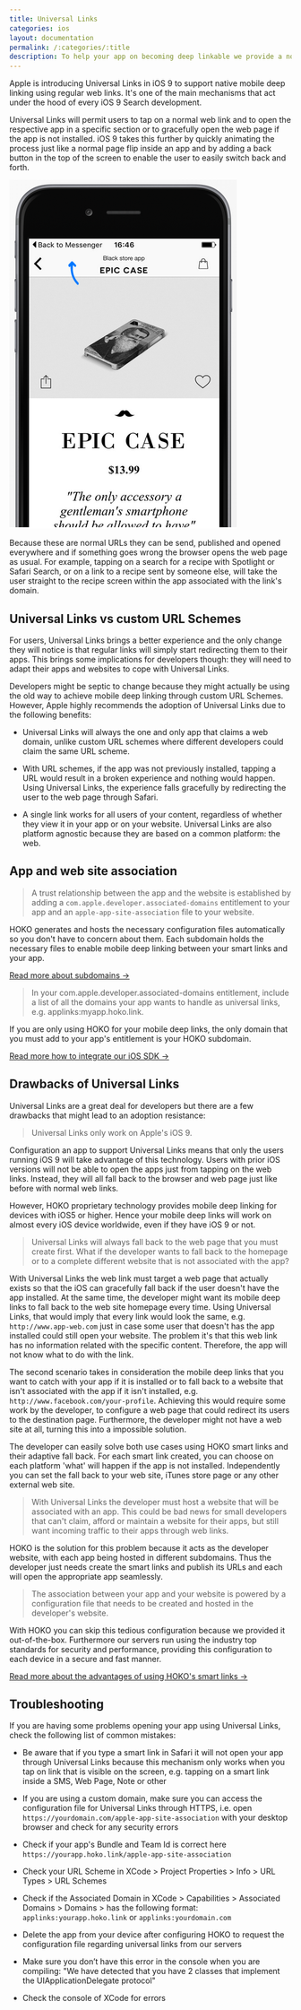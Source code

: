 ```yaml
---
title: Universal Links
categories: ios
layout: documentation
permalink: /:categories/:title
description: To help your app on becoming deep linkable we provide a non-mandatory utility class to handle navigation on HOKO's deep link target block.
---
```


Apple is introducing Universal Links in iOS 9 to support native mobile deep linking using regular web links. It's one of the main mechanisms that act under the hood of every iOS 9 Search development.

Universal Links will permit users to tap on a normal web link and to open the respective app in a specific section or to gracefully open the web page if the app is not installed. iOS 9 takes this further by quickly animating the process just like a normal page flip inside an app and by adding a back button in the top of the screen to enable the user to easily switch back and forth.

![Universal Link's back button](/assets/images/universal-links-back-button.png)

Because these are normal URLs they can be send, published and opened everywhere and if something goes wrong the browser opens the web page as usual. For example, tapping on a search for a recipe with Spotlight or Safari Search, or on a link to a recipe sent by someone else, will take the user straight to the recipe screen within the app associated with the link's domain.

## Universal Links vs custom URL Schemes

For users, Universal Links brings a better experience and the only change they will notice is that regular links will simply start redirecting them to their apps. This brings some implications for developers though: they will need to adapt their apps and websites to cope with Universal Links.

Developers might be septic to change because they might actually be using the old way to achieve mobile deep linking through custom URL Schemes. However, Apple highly recommends the adoption of Universal Links due to the following benefits:

* Universal Links will always the one and only app that claims a web domain, unlike custom URL schemes where different developers could claim the same URL scheme.

* With URL schemes, if the app was not previously installed, tapping a URL would result in a broken experience and nothing would happen. Using Universal Links, the experience falls gracefully by redirecting the user to the web page through Safari.

* A single link works for all users of your content, regardless of whether they view it in your app or on your website. Universal Links are also platform agnostic because they are based on a common platform: the web.

## App and web site association

> A trust relationship between the app and the website is established by adding a `com.apple.developer.associated-domains` entitlement to your app and an `apple-app-site-association` file to your website.

HOKO generates and hosts the necessary configuration files automatically so you don't have to concern about them. Each subdomain holds the necessary files to enable mobile deep linking between your smart links and your app.

<a href="http://support.hokolinks.com/why-do-i-need-a-subdomain/" class="btn-next">Read more about subdomains &#8594;</a>

> In your com.apple.developer.associated-domains entitlement, include a list of all the domains your app wants to handle as universal links, e.g. applinks:myapp.hoko.link.

If you are only using HOKO for your mobile deep links, the only domain that you must add to your app's entitlement is your HOKO subdomain.

<a href="http://support.hokolinks.com/quickstart/ios/#add-a-url-scheme-to-your-app" class="btn-next">Read more how to integrate our iOS SDK &#8594;</a>

## Drawbacks of Universal Links

Universal Links are a great deal for developers but there are a few drawbacks that might lead to an adoption resistance:

> Universal Links only work on Apple's iOS 9.

Configuration an app to support Universal Links means that only the users running iOS 9 will take advantage of this technology. Users with prior iOS versions will not be able to open the apps just from tapping on the web links. Instead, they will all fall back to the browser and web page just like before with normal web links.

However, HOKO proprietary technology provides mobile deep linking for devices with iOS5 or higher. Hence your mobile deep links will work on almost every iOS device worldwide, even if they have iOS 9 or not.

> Universal Links will always fall back to the web page that you must create first. What if the developer wants to fall back to the homepage or to a complete different website that is not associated with the app?

With Universal Links the web link must target a web page that actually exists so that the iOS can gracefully fall back if the user doesn't have the app installed. At the same time, the developer might want its mobile deep links to fall back to the web site homepage every time. Using Universal Links, that would imply that every link would look the same, e.g. `http://www.app-web.com` just in case some user that doesn't has the app installed could still open your website. The problem it's that this web link has no information related with the specific content. Therefore, the app will not know what to do with the link.

The second scenario takes in consideration the mobile deep links that you want to catch with your app if it is installed or to fall back to a website that isn't associated with the app if it isn't installed, e.g. `http://www.facebook.com/your-profile`. Achieving this would require some work by the developer, to configure a web page that could redirect its users to the destination page. Furthermore, the developer might not have a web site at all, turning this into a impossible solution.

The developer can easily solve both use cases using HOKO smart links and their adaptive fall back. For each smart link created, you can choose on each platform 'what' will happen if the app is not installed. Independently you can set the fall back to your web site, iTunes store page or any other external web site.

> With Universal Links the developer must host a website that will be associated with an app. This could be bad news for small developers that can't claim, afford or maintain a website for their apps, but still want incoming traffic to their apps through web links.

HOKO is the solution for this problem because it acts as the developer website, with each app being hosted in different subdomains. Thus the developer just needs create the smart links and publish its URLs and each will open the appropriate app seamlessly.

> The association between your app and your website is powered by a configuration file that needs to be created and hosted in the developer's website.

With HOKO you can skip this tedious configuration because we provided it out-of-the-box. Furthermore our servers run using the industry top standards for security and performance, providing this configuration to each device in a secure and fast manner.

<a href="http://support.hokolinks.com/advantages-of-using-smart-links/" class="btn-next">Read more about the advantages of using HOKO's smart links &#8594;</a>

## Troubleshooting

If you are having some problems opening your app using Universal Links, check the following list of
common mistakes:

* Be aware that if you type a smart link in Safari it will not open your app through Universal Links
because this mechanism only works when you tap on link that is visible on the screen, e.g. tapping
on a smart link inside a SMS, Web Page, Note or other

* If you are using a custom domain, make sure you can access the configuration file for
Universal Links through HTTPS, i.e. open `https://yourdomain.com/apple-app-site-association` with your
desktop browser and check for any security errors

* Check if your app's Bundle and Team Id is correct here
`https://yourapp.hoko.link/apple-app-site-association`

* Check your URL Scheme in XCode > Project Properties > Info > URL Types > URL Schemes

* Check if the Associated Domain in XCode > Capabilities > Associated Domains > Domains > has the following format: `applinks:yourapp.hoko.link` or `applinks:yourdomain.com`

* Delete the app from your device after configuring HOKO to request the configuration file
regarding universal links from our servers

* Make sure you don’t have this error in the console when you are compiling:
"We have detected that you have 2 classes that implement the UIApplicationDelegate protocol"

* Check the console of XCode for errors
